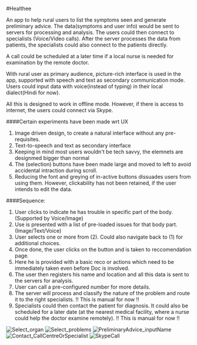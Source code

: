 #Healthee

An app to help rural users to list the symptoms seen and generate preliminary advice. The data(symptoms and user info) would be sent to servers for processing and analysis. The users could then connect to specialists (Voice/Video calls). After the server processes the data from patients, the specialists could also connect to the patients directly. 

A call could be scheduled at a later time if a local nurse is needed for examination by the remote doctor.

With rural user as primary audience, picture-rich interface is used in the app, supported with speech and text as secondary communication mode. Users could input data with voice(instead of typing) in their local dialect(Hindi for now).

All this is designed to work in offline mode. However, if there is access to internet, the users could connect via Skype.

####Certain experiments have been made wrt UX 
1. Image driven design, to create a natural interface without any pre-requisites.
2. Text-to-speech and text as secondary interface
3. Keeping in mind most users wouldn't be tech savvy, the elemnets are designmed bigger than normal
4. The (selection) buttons have been made large and moved to left to avoid accidental intraction during scroll.
5. Reducing the font and greying of in-active buttons dissuades users from using them. However, clickability has not been retained, if the user intends to edit the data.

####Sequence:
1. User clicks to indicate he has trouble in specific part of the body. (Supported by Voice/Image)
2. Use is presented with a list of pre-loaded issues for that body part. (Image/Text/Voice)
3. User selects one or more from (2). Could also navigate back to (1) for additional choices.
4. Once done, the user clicks on the button and is taken to reccomendation page.
5. Here he is provided with a basic reco or actions which need to be immediately taken even before Doc is involved.
6. The user then registers his name and location and all this data is sent to the servers for analysis.
7. User can call a pre-configured number for more details.
8. The server will process and classify the nature of the problem and route it to the right specialists. !! This is manual for now !!
9. Specialists could then contact the patient for diagnosis. It could also be scheduled for a later date (at the nearest medical facility, where a nurse could help the doctor examine remotely). !! This is manual for now !!


![Select_organ](https://github.com/sumantics/Healthee/blob/master/page_1b.png)
![Select_problems](https://github.com/sumantics/Healthee/blob/master/page_2.png)
![PreliminaryAdvice_inputName](https://github.com/sumantics/Healthee/blob/master/page_3.png)
![Contact_CallCentreOrSpecialist](https://github.com/sumantics/Healthee/blob/master/page_4.png)
![SkypeCall](https://github.com/sumantics/Healthee/blob/master/page_5.png)

